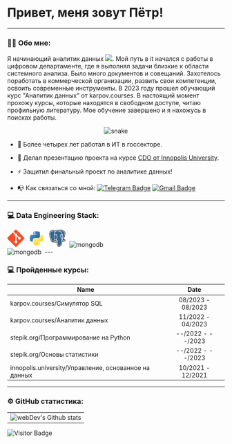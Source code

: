 
# Привет, меня зовут Пётр!

---

### :man_technologist: Обо мне:

Я начинающий аналитик данных <img src="https://media.giphy.com/media/oPNq5A3IZC6bugJXeS/giphy.gif" width="30px">. Мой путь в it начался с работы в цифровом департаменте, где я выполнял задачи близкие к области системного анализа. Было много документов и совещаний. Захотелось поработать в коммерческой организации, развить свои компетенции, освоить современные инструменты. В 2023 году прошел обучающий курс "Аналитик данных" от karpov.courses. В настоящий момент прохожу курсы, которые находятся в свободном доступе, читаю профильную литературу. Мое обучение завершено и я нахожусь в поисках работы.

<p align="center">
 <img width="600" src="assets/github-snake.svg" alt="snake"/>
</p>

- :construction_worker: Более четырех лет работал в ИТ в госсекторе.

- :information_desk_person: Делал презентацию проекта на курсе [CDO от Innopolis University](https://edu.innopolis.university/cdo).

- :zap: Защитил финальный проект по аналитике данных!

- :mailbox_with_no_mail: Как связаться со мной: [![Telegram Badge](https://img.shields.io/badge/-filimonovalexey-blue?style=flat&logo=Telegram&logoColor=white)](https://t.me/Petr_tr) [![Gmail Badge](https://img.shields.io/badge/-Gmail-red?style=flat&logo=Gmail&logoColor=white)](mailto:petertroitsky@gmail.com)

---

### 💻 Data Engineering Stack:

<div>
  <img src="https://github.com/devicons/devicon/blob/master/icons/git/git-original.svg" title="git" alt="git" width="40" height="40"/>&nbsp
  <img src="https://github.com/devicons/devicon/blob/master/icons/python/python-original.svg" title="html5" alt="html5" width="40" height="40"/>&nbsp
  <img src="https://github.com/devicons/devicon/blob/master/icons/postgresql/postgresql-original.svg" title="css" alt="css" width="40" height="40"/>&nbsp
  <img src="https://www.svgrepo.com/show/353380/airflow.svg" title="mongodb" alt="mongodb" width="40" height="40"/>&nbsp
</div>
<img src="https://www.svgviewer.dev/static-svgs/14592/tableau-icon.svg" title="mongodb" alt="mongodb" width="40" height="40"/>&nbsp
</div> 
---

### 💻 Пройденные курсы:

| Name                                                            | Date              |
| ----------------------------------------------------------------| :---------------: |
| karpov.courses/Симулятор SQL                                    | 08/2023 - 08/2023 |
| karpov.courses/Аналитик данных                                  | 11/2022 - 04/2023 |
| stepik.org/Программирование на Python                           | --/2022 - --/2023 |
| stepik.org/Основы статистики                                    | --/2022 - --/2023 |
| innopolis.university/Управление, основанное на данных           | 10/2021 - 12/2021 |

---

### ⚙️ GitHub статистика:

<table>
  <tr>
    <td>
      <img align="left" src="http://github-readme-streak-stats.herokuapp.com?user=PeterTroitsky&theme=dark&background=000000" alt="webDev's Github stats" />
    </td>
  </tr>
</table>

![Visitor Badge](https://visitor-badge.laobi.icu/badge?page_id=PeterTroitsky) 

